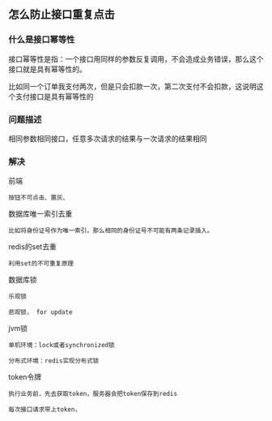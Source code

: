 ## 怎么防止接口重复点击

### 什么是接口幂等性

接口幂等性是指：一个接口用同样的参数反复调用，不会造成业务错误，那么这个接口就是具有幂等性的。

比如同一个订单我支付两次，但是只会扣款一次，第二次支付不会扣款，这说明这个支付接口是具有幂等性的

### 问题描述

相同参数相同接口，任意多次请求的结果与一次请求的结果相同

### 解决

前端

    按钮不可点击、置灰、

数据库唯一索引去重

    比如将身份证号作为唯一索引，那么相同的身份证号不可能有两条记录插入。

redis的set去重

    利用set的不可重复原理

数据库锁

    乐观锁

    悲观锁， for update

jvm锁

    单机环境：lock或者synchronized锁

    分布式环境：redis实现分布式锁

token令牌

    执行业务前，先去获取token，服务器会把token保存到redis

    每次接口请求带上token，

    

